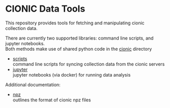# CIONIC Data Tools

This repository provides tools for fetching and manipulating cionic collection data.

There are currently two supported libraries: command line scripts, and jupyter notebooks.  
Both methods make use of shared python code in the [cionic](cionic) directory 

* [scripts](scripts/README.md)  
  command line scripts for syncing collection data from the cionic servers
* [jupyter](jupyter/README.md)  
  jupyter notebooks (via docker) for running data analysis

Additional documentation:

* [npz](npz.md)  
  outlines the format of cionic npz files





